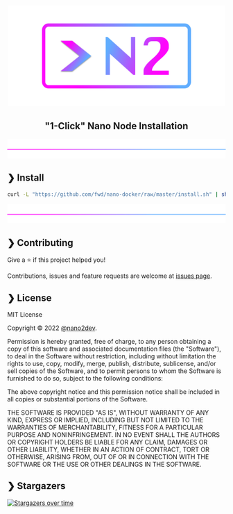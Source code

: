 <p align="center">
  <img src="https://github.com/fwd/n2/raw/master/.github/banner.jpg" alt="Prompts" width="500" />
</p>

<h2 align="center">"1-Click" Nano Node Installation</h2>

![line](https://github.com/fwd/n2/raw/master/.github/line.png)

## ❯ Install

```bash
curl -L "https://github.com/fwd/nano-docker/raw/master/install.sh" | sh
```

![line](https://github.com/fwd/n2/raw/master/.github/line.png)

## ❯ Contributing

Give a ⭐️ if this project helped you!

Contributions, issues and feature requests are welcome at [issues page](https://github.com/fwd/nano-docker/issues).

## ❯ License

MIT License

Copyright © 2022 [@nano2dev](https://twitter.com/nano2dev).

Permission is hereby granted, free of charge, to any person obtaining a copy
of this software and associated documentation files (the "Software"), to deal
in the Software without restriction, including without limitation the rights
to use, copy, modify, merge, publish, distribute, sublicense, and/or sell
copies of the Software, and to permit persons to whom the Software is
furnished to do so, subject to the following conditions:

The above copyright notice and this permission notice shall be included in all
copies or substantial portions of the Software.

THE SOFTWARE IS PROVIDED "AS IS", WITHOUT WARRANTY OF ANY KIND, EXPRESS OR
IMPLIED, INCLUDING BUT NOT LIMITED TO THE WARRANTIES OF MERCHANTABILITY,
FITNESS FOR A PARTICULAR PURPOSE AND NONINFRINGEMENT. IN NO EVENT SHALL THE
AUTHORS OR COPYRIGHT HOLDERS BE LIABLE FOR ANY CLAIM, DAMAGES OR OTHER
LIABILITY, WHETHER IN AN ACTION OF CONTRACT, TORT OR OTHERWISE, ARISING FROM,
OUT OF OR IN CONNECTION WITH THE SOFTWARE OR THE USE OR OTHER DEALINGS IN THE
SOFTWARE.

## ❯ Stargazers

[![Stargazers over time](https://starchart.cc/fwd/nano-docker.svg)](https://starchart.cc/fwd/nano-docker)